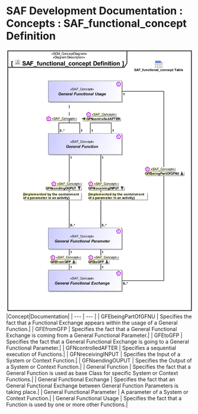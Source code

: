 # SAF Development Documentation : Concepts : SAF_functional_concept Definition 
![SAF_functional_concept Definition.svg](./diagrams/SAF_functional_concept-Definition.svg)
|Concept|Documentation|
| --- | --- |
| GFEbeingPartOfGFNU | Specifies the fact that a Functional Exchange appears within the usage of a General Function.|
| GFEfromGFP | Specifies the fact that a General Functional Exchange is coming from a General Functional Parameter.|
| GFEtoGFP | Specifies the fact that a General Functional Exchange is going to a General Functional Parameter.|
| GFNcontrolledAFTER | Specifies a sequential execution of Functions.|
| GFNreceivingINPUT | Specifies the Input of a System or Context Function.|
| GFNsendingOUPUT | Specifies the Output of a System or Context Function.|
| General Function | Specifies the fact that a General Function is used as base Class for specific System or Context Functions.|
| General Functional Exchange | Specifies the fact that an General Functional Exchange between General Function Parameters is taking place.|
| General Functional Parameter | A parameter of a System or Context Function.|
| General Functional Usage | Specifies the fact that a Function is used by one or more other Functions.|

